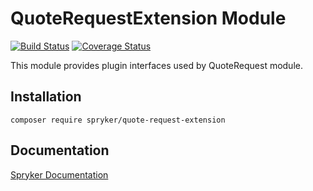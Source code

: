 # QuoteRequestExtension Module
[![Build Status](https://travis-ci.org/spryker/quote-request-extension.svg)](https://travis-ci.org/spryker/quote-request-extension)
[![Coverage Status](https://coveralls.io/repos/github/spryker/quote-request-extension/badge.svg)](https://coveralls.io/github/spryker/quote-request-extension)

This module provides plugin interfaces used by QuoteRequest module.

## Installation

```
composer require spryker/quote-request-extension
```

## Documentation

[Spryker Documentation](https://documentation.spryker.com/module_guide/overview.htm)
